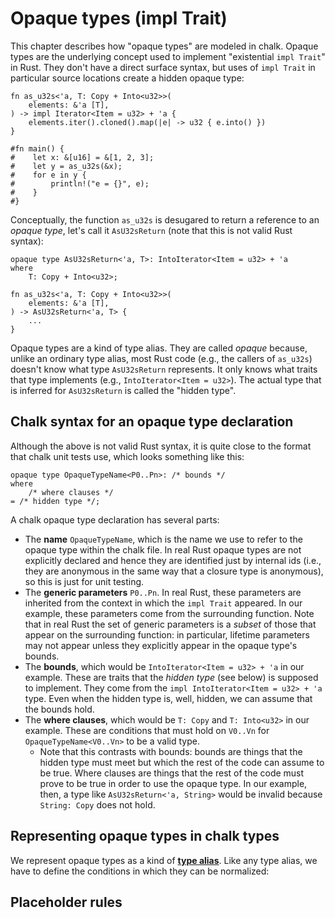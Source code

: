 # Opaque types (impl Trait)

This chapter describes how "opaque types" are modeled in chalk. Opaque types are
the underlying concept used to implement "existential `impl Trait`" in Rust.
They don't have a direct surface syntax, but uses of `impl Trait` in particular
source locations create a hidden opaque type:

```rust,ignore
fn as_u32s<'a, T: Copy + Into<u32>>(
    elements: &'a [T],
) -> impl Iterator<Item = u32> + 'a {
    elements.iter().cloned().map(|e| -> u32 { e.into() })
}

#fn main() {
#    let x: &[u16] = &[1, 2, 3];
#    let y = as_u32s(&x);
#    for e in y {
#        println!("e = {}", e);
#    }
#}
```

Conceptually, the function `as_u32s` is desugared to return a reference to an
*opaque type*, let's call it `AsU32sReturn` (note that this is not valid
Rust syntax):

```rust,ignore
opaque type AsU32sReturn<'a, T>: IntoIterator<Item = u32> + 'a
where
    T: Copy + Into<u32>;

fn as_u32s<'a, T: Copy + Into<u32>>(
    elements: &'a [T],
) -> AsU32sReturn<'a, T> {
    ...
}
```

Opaque types are a kind of type alias. They are called *opaque* because, unlike
an ordinary type alias, most Rust code (e.g., the callers of `as_u32s`) doesn't
know what type `AsU32sReturn` represents. It only knows what traits that type
implements (e.g., `IntoIterator<Item = u32>`). The actual type that is inferred
for `AsU32sReturn` is called the "hidden type".

## Chalk syntax for an opaque type declaration

Although the above is not valid Rust syntax, it is quite close to the
format that chalk unit tests use, which looks something like this:

```rust,ignore
opaque type OpaqueTypeName<P0..Pn>: /* bounds */
where
    /* where clauses */
= /* hidden type */;
```

A chalk opaque type declaration has several parts:

* The **name** `OpaqueTypeName`, which is the name we use to refer to the opaque type
  within the chalk file. In real Rust opaque types are not explicitly declared
  and hence they are identified just by internal ids (i.e., they are anonymous
  in the same way that a closure type is anonymous), so this is just for unit
  testing.
* The **generic parameters** `P0..Pn`. In real Rust, these parameters are inherited
  from the context in which the `impl Trait` appeared. In our example, these
  parameters come from the surrounding function. Note that in real Rust the set
  of generic parameters is a *subset* of those that appear on the surrounding
  function: in particular, lifetime parameters may not appear unless they explicitly
  appear in the opaque type's bounds.
* The **bounds**, which would be `IntoIterator<Item = u32> + 'a` in our example.
  These are traits that the *hidden type* (see below) is supposed to implement.
  They come from the `impl IntoIterator<Item = u32> + 'a` type. Even when the hidden
  type is, well, hidden, we can assume that the bounds hold.
* The **where clauses**, which would be `T: Copy` and `T: Into<u32>` in our
  example. These are conditions that must hold on `V0..Vn` for
  `OpaqueTypeName<V0..Vn>` to be a valid type.
    * Note that this contrasts with bounds: bounds are things that the hidden type must meet
      but which the rest of the code can assume to be true. Where clauses are things
      that the rest of the code must prove to be true in order to use the opaque type.
      In our example, then, a type like `AsU32sReturn<'a, String>` would be invalid
      because `String: Copy` does not hold.

## Representing opaque types in chalk types

We represent opaque types as a kind of **[type alias]**. Like any type alias,
we have to define the conditions in which they can be normalized:

[type alias]: ../types/rust_types/alias.md

## Placeholder rules
